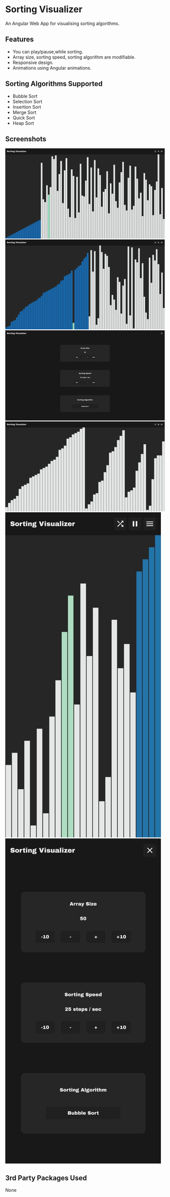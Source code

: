 # Sorting Visualizer

An Angular Web App for visualising sorting algorithms. 

## Features
* You can play/pause,while sorting.
* Array size, sorting speed, sorting algorithm are modifiable.
* Responsive design.
* Animations using Angular animations.

## Sorting Algorithms Supported
* Bubble Sort
* Selection Sort
* Insertion Sort
* Merge Sort
* Quick Sort
* Heap Sort

## Screenshots
![Screenshot 1](screens/1.png?raw=true "Title")
![Screenshot 2](screens/2.png?raw=true "Title")
![Screenshot 3](screens/3.png?raw=true "Title")
![Screenshot 4](screens/4.png?raw=true "Title")
![Screenshot 5](screens/5.jpg?raw=true "Title")
![Screenshot 6](screens/6.jpg?raw=true "Title")

## 3rd Party Packages Used
None
